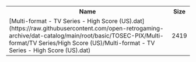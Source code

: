 <table>
<tr><th>Name</th><th>Size</th></tr>
<tr><td>[Multi-format - TV Series - High Score (US).dat](https://raw.githubusercontent.com/open-retrogaming-archive/dat-catalog/main/root/basic/TOSEC-PIX/Multi-format/TV Series/High Score (US)/Multi-format - TV Series - High Score (US).dat)</td><td>2419</td></tr>
</table>
